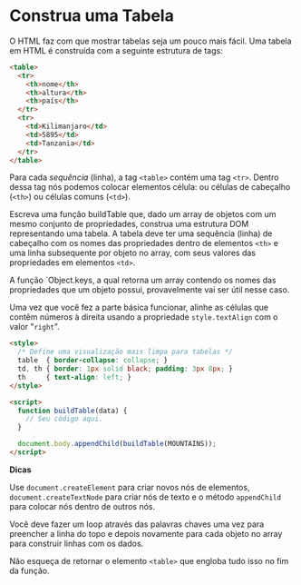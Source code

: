 # Construa uma Tabela

O HTML faz com que mostrar tabelas seja um pouco mais fácil. Uma tabela em HTML é construída com a seguinte estrutura de tags:

```html
<table>
  <tr>
    <th>nome</th>
    <th>altura</th>
    <th>país</th>
  </tr>
  <tr>
    <td>Kilimanjaro</td>
    <td>5895</td>
    <td>Tanzania</td>
  </tr>
</table>
```

Para cada *sequência* (linha), a tag `<table>` contém uma tag `<tr>`. Dentro dessa tag nós podemos colocar elementos célula: ou células de cabeçalho (`<th>`) ou células comuns (`<td>`).

Escreva uma função buildTable que, dado um array de objetos com um mesmo conjunto de propriedades, construa uma estrutura DOM representando uma tabela. A tabela deve ter uma sequência (linha) de cabeçalho com os nomes das propriedades dentro de elementos `<th>` e uma linha subsequente por objeto no array, com seus valores das propriedades em elementos `<td>`.

A função `Object.keys, a qual retorna um array contendo os nomes das propriedades que um objeto possui, provavelmente vai ser útil nesse caso.

Uma vez que você fez a parte básica funcionar, alinhe as células que contêm números à direita usando a propriedade `style.textAlign` com o valor "`right`".

```html
<style>
  /* Define uma visualização mais limpa para tabelas */
  table  { border-collapse: collapse; }
  td, th { border: 1px solid black; padding: 3px 8px; }
  th     { text-align: left; }
</style>

<script>
  function buildTable(data) {
    // Seu código aqui.
  }

  document.body.appendChild(buildTable(MOUNTAINS));
</script>
```

**Dicas**

Use `document.createElement` para criar novos nós de elementos, `document.createTextNode` para criar nós de texto e  o método `appendChild` para colocar nós dentro de outros nós.

Você deve fazer um loop através das palavras chaves uma vez para preencher a linha do topo e depois novamente para cada objeto no array para construir linhas com os dados.

Não esqueça de retornar o elemento `<table>` que engloba tudo isso no fim da função.
